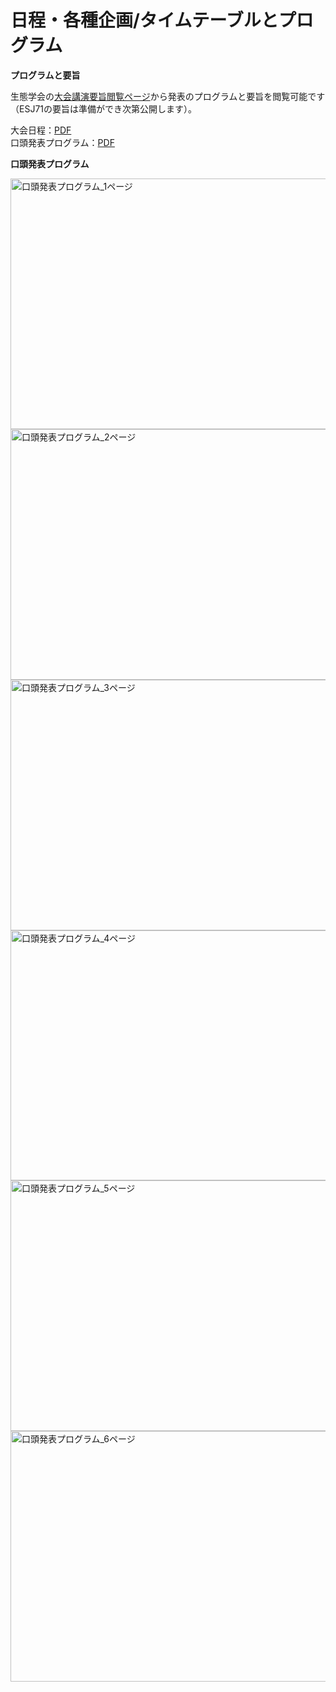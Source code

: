 # 日程・各種企画/タイムテーブルとプログラム

**<span class="mark">プログラムと要旨</span>**

生態学会の[大会講演要旨閲覧ページ](https://esj.ne.jp/meeting/abst/index.html)から発表のプログラムと要旨を閲覧可能です（ESJ71の要旨は準備ができ次第公開します）。

大会日程：[PDF](https://esj-meeting.net/wp-content/uploads/2024/01/timetable_20240112_ja.pdf)  
口頭発表プログラム：[PDF](https://esj-meeting.net/wp-content/uploads/2024/01/oral_presentations_ja.pdf)

**<span class="mark">口頭発表プログラム</span>**

<img src="media/media/image10.png" style="width:5.90556in;height:4.17569in" alt="口頭発表プログラム_1ページ" /><img src="media/media/image11.png" style="width:5.90556in;height:4.17569in" alt="口頭発表プログラム_2ページ" /><img src="media/media/image12.png" style="width:5.90556in;height:4.17639in" alt="口頭発表プログラム_3ページ" /><img src="media/media/image13.png" style="width:5.90556in;height:4.17569in" alt="口頭発表プログラム_4ページ" /><img src="media/media/image14.png" style="width:5.90556in;height:4.17569in" alt="口頭発表プログラム_5ページ" /><img src="media/media/image15.png" style="width:5.90556in;height:4.17639in" alt="口頭発表プログラム_6ページ" />

